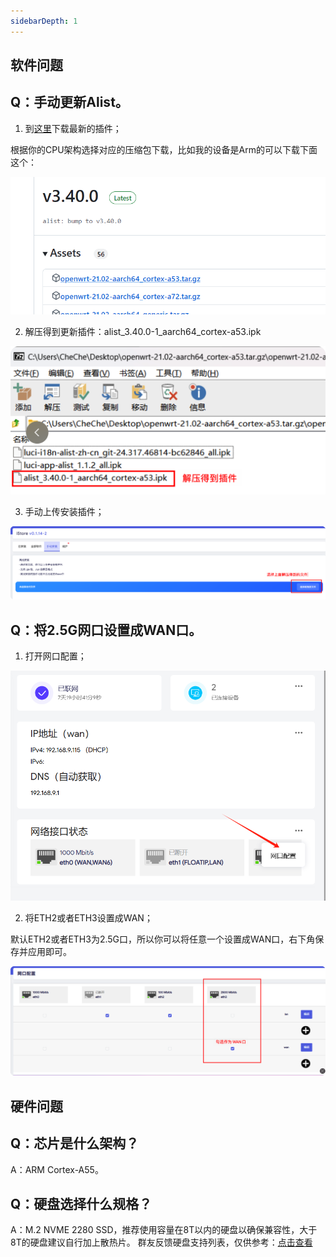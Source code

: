 ```yaml
---
sidebarDepth: 1
---
```


## 软件问题

## Q：手动更新Alist。

1. 到[这里](https://github.com/sbwml/luci-app-alist/releases)下载最新的插件；

根据你的CPU架构选择对应的压缩包下载，比如我的设备是Arm的可以下载下面这个：

![image](./question/question04.jpg)

2. 解压得到更新插件：alist_3.40.0-1_aarch64_cortex-a53.ipk

![image](./question/question02.png)

3. 手动上传安装插件；

![image](./question/question03.png)

## Q：将2.5G网口设置成WAN口。

1. 打开网口配置；

![image](./question/question05.jpg)

2. 将ETH2或者ETH3设置成WAN；

默认ETH2或者ETH3为2.5G口，所以你可以将任意一个设置成WAN口，右下角保存并应用即可。

![image](./question/question06.png)

## 硬件问题

## Q：芯片是什么架构？

A：ARM Cortex-A55。

## Q：硬盘选择什么规格？

A：M.2 NVME 2280 SSD，推荐使用容量在8T以内的硬盘以确保兼容性，大于8T的硬盘建议自行加上散热片。
群友反馈硬盘支持列表，仅供参考：[点击查看](https://doc.weixin.qq.com/smartsheet/s3_APgAFga8ADQpaUQ6q60RzWPHtieY9?scode=AO8Amwc5AA8rjPAgFQ)



